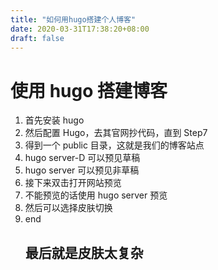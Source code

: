 ```yaml
---
title: "如何用hugo搭建个人博客"
date: 2020-03-31T17:38:20+08:00
draft: false
---
```


# 使用 hugo 搭建博客

1. 首先安装 hugo
2. 然后配置 Hugo，去其官网抄代码，直到 Step7
3. 得到一个 public 目录，这就是我们的博客站点
4. hugo server-D 可以预见草稿
5. hugo server 可以预见非草稿
6. 接下来双击打开网站预览
7. 不能预览的话使用 hugo server 预览
8. 然后可以选择皮肤切换
9. end
   ## 最后就是皮肤太复杂
